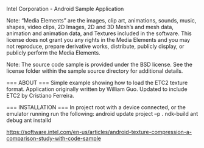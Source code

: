 Intel Corporation - Android Sample Application

Note: “Media Elements” are the images, clip art, animations, sounds, music, shapes, video clips, 2D Images, 2D and 3D Mesh’s and mesh data, animation and animation data, and Textures included in the software. This license does not grant you any rights in the Media Elements and you may not reproduce, prepare derivative works, distribute, publicly display, or publicly perform the Media Elements.

Note: The source code sample is provided under the BSD license.  See the license folder within the sample source directory for additional details.

=== ABOUT ===
Simple example showing how to load the ETC2 texture format.  Application originally written by William Guo.  Updated to include ETC2 by Cristiano Ferreira.

=== INSTALLATION ===
In project root with a device connected, or the emulator running run the following:
	android update project –p .
	ndk-build
	ant debug
	ant installd


https://software.intel.com/en-us/articles/android-texture-compression-a-comparison-study-with-code-sample
